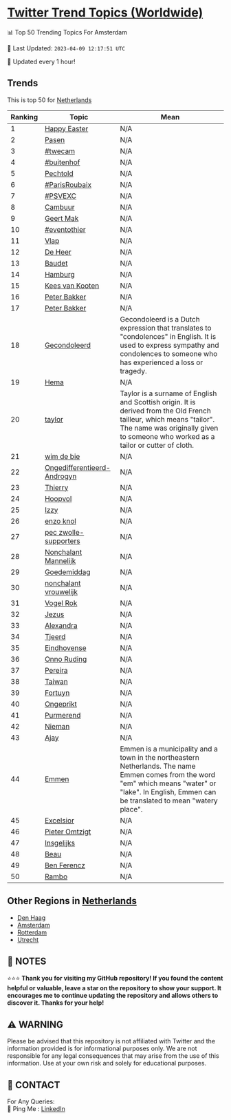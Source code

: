 [Twitter Trend Topics (Worldwide)](https://github.com/ErcinDedeoglu/Twitter-Trend-Topics)
==========


📊 Top 50 Trending Topics For Amsterdam

📆 Last Updated: `2023-04-09 12:17:51 UTC`

🔧 Updated every 1 hour!


## Trends

This is top 50 for [Netherlands](</Netherlands>)

| Ranking | Topic | Mean |
| ------- | ------------ | ------------ |
| 1 | [Happy Easter](http://twitter.com/search?q=Happy+Easter) | N/A |
| 2 | [Pasen](http://twitter.com/search?q=Pasen) | N/A |
| 3 | [#twecam](http://twitter.com/search?q=%23twecam) | N/A |
| 4 | [#buitenhof](http://twitter.com/search?q=%23buitenhof) | N/A |
| 5 | [Pechtold](http://twitter.com/search?q=Pechtold) | N/A |
| 6 | [#ParisRoubaix](http://twitter.com/search?q=%23ParisRoubaix) | N/A |
| 7 | [#PSVEXC](http://twitter.com/search?q=%23PSVEXC) | N/A |
| 8 | [Cambuur](http://twitter.com/search?q=Cambuur) | N/A |
| 9 | [Geert Mak](http://twitter.com/search?q=Geert+Mak) | N/A |
| 10 | [#eventothier](http://twitter.com/search?q=%23eventothier) | N/A |
| 11 | [Vlap](http://twitter.com/search?q=Vlap) | N/A |
| 12 | [De Heer](http://twitter.com/search?q=De+Heer) | N/A |
| 13 | [Baudet](http://twitter.com/search?q=Baudet) | N/A |
| 14 | [Hamburg](http://twitter.com/search?q=Hamburg) | N/A |
| 15 | [Kees van Kooten](http://twitter.com/search?q=Kees+van+Kooten) | N/A |
| 16 | [Peter Bakker](http://twitter.com/search?q=Peter+Bakker) | N/A |
| 17 | [Peter Bakker](http://twitter.com/search?q=Peter+Bakker) | N/A |
| 18 | [Gecondoleerd](http://twitter.com/search?q=Gecondoleerd) | Gecondoleerd is a Dutch expression that translates to "condolences" in English. It is used to express sympathy and condolences to someone who has experienced a loss or tragedy. |
| 19 | [Hema](http://twitter.com/search?q=Hema) | N/A |
| 20 | [taylor](http://twitter.com/search?q=taylor) | Taylor is a surname of English and Scottish origin. It is derived from the Old French tailleur, which means "tailor". The name was originally given to someone who worked as a tailor or cutter of cloth. |
| 21 | [wim de bie](http://twitter.com/search?q=wim+de+bie) | N/A |
| 22 | [Ongedifferentieerd-Androgyn](http://twitter.com/search?q=Ongedifferentieerd-Androgyn) | N/A |
| 23 | [Thierry](http://twitter.com/search?q=Thierry) | N/A |
| 24 | [Hoopvol](http://twitter.com/search?q=Hoopvol) | N/A |
| 25 | [Izzy](http://twitter.com/search?q=Izzy) | N/A |
| 26 | [enzo knol](http://twitter.com/search?q=enzo+knol) | N/A |
| 27 | [pec zwolle-supporters](http://twitter.com/search?q=pec+zwolle-supporters) | N/A |
| 28 | [Nonchalant Mannelijk](http://twitter.com/search?q=Nonchalant+Mannelijk) | N/A |
| 29 | [Goedemiddag](http://twitter.com/search?q=Goedemiddag) | N/A |
| 30 | [nonchalant vrouwelijk](http://twitter.com/search?q=nonchalant+vrouwelijk) | N/A |
| 31 | [Vogel Rok](http://twitter.com/search?q=Vogel+Rok) | N/A |
| 32 | [Jezus](http://twitter.com/search?q=Jezus) | N/A |
| 33 | [Alexandra](http://twitter.com/search?q=Alexandra) | N/A |
| 34 | [Tjeerd](http://twitter.com/search?q=Tjeerd) | N/A |
| 35 | [Eindhovense](http://twitter.com/search?q=Eindhovense) | N/A |
| 36 | [Onno Ruding](http://twitter.com/search?q=Onno+Ruding) | N/A |
| 37 | [Pereira](http://twitter.com/search?q=Pereira) | N/A |
| 38 | [Taiwan](http://twitter.com/search?q=Taiwan) | N/A |
| 39 | [Fortuyn](http://twitter.com/search?q=Fortuyn) | N/A |
| 40 | [Ongeprikt](http://twitter.com/search?q=Ongeprikt) | N/A |
| 41 | [Purmerend](http://twitter.com/search?q=Purmerend) | N/A |
| 42 | [Nieman](http://twitter.com/search?q=Nieman) | N/A |
| 43 | [Ajay](http://twitter.com/search?q=Ajay) | N/A |
| 44 | [Emmen](http://twitter.com/search?q=Emmen) | Emmen is a municipality and a town in the northeastern Netherlands. The name Emmen comes from the word "em" which means "water" or "lake". In English, Emmen can be translated to mean "watery place". |
| 45 | [Excelsior](http://twitter.com/search?q=Excelsior) | N/A |
| 46 | [Pieter Omtzigt](http://twitter.com/search?q=Pieter+Omtzigt) | N/A |
| 47 | [Insgelijks](http://twitter.com/search?q=Insgelijks) | N/A |
| 48 | [Beau](http://twitter.com/search?q=Beau) | N/A |
| 49 | [Ben Ferencz](http://twitter.com/search?q=Ben+Ferencz) | N/A |
| 50 | [Rambo](http://twitter.com/search?q=Rambo) | N/A |



## Other Regions in [Netherlands](</Netherlands>)

* [Den Haag](</Netherlands/Den Haag.md>)
* [Amsterdam](</Netherlands/Amsterdam.md>)
* [Rotterdam](</Netherlands/Rotterdam.md>)
* [Utrecht](</Netherlands/Utrecht.md>)



## 📝 NOTES

⭐⭐⭐ **Thank you for visiting my GitHub repository! If you found the content helpful or valuable, leave a star on the repository to show your support. It encourages me to continue updating the repository and allows others to discover it. Thanks for your help!**


## ⚠️ WARNING

Please be advised that this repository is not affiliated with Twitter and the information provided is for informational purposes only. We are not responsible for any legal consequences that may arise from the use of this information. Use at your own risk and solely for educational purposes.


## 📨 CONTACT

 For Any Queries:  
            🏓 Ping Me : [LinkedIn](https://www.linkedin.com/in/ercindedeoglu/)
